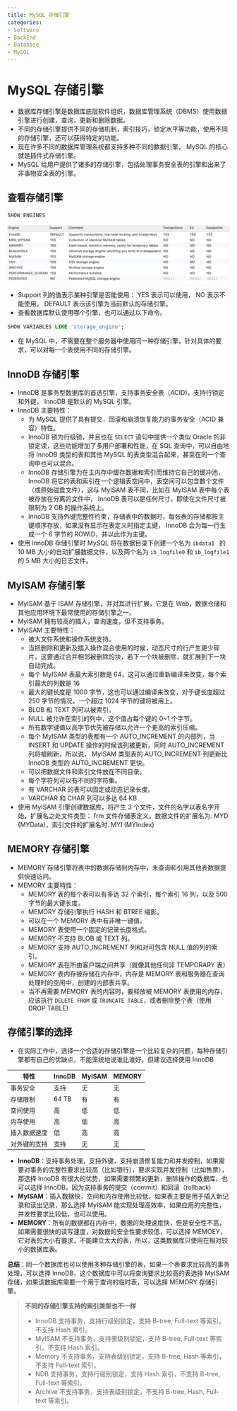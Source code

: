 ```yaml
---
title: MySQL 存储引擎
categories:
- Software
- BackEnd
- Database
- MySQL
---
```

# MySQL 存储引擎

- 数据库存储引擎是数据库底层软件组织，数据库管理系统（DBMS）使用数据引擎进行创建，查询，更新和删除数据。
- 不同的存储引擎提供不同的存储机制，索引技巧，锁定水平等功能，使用不同的存储引擎，还可以获得特定的功能。
- 现在许多不同的数据库管理系统都支持多种不同的数据引擎， MySQL 的核心就是插件式存储引擎。
- MySQL 给用户提供了诸多的存储引擎，包括处理事务安全表的引擎和出来了非事物安全表的引擎。

## 查看存储引擎

```sql
SHOW ENGINES
```

![](https://raw.githubusercontent.com/LuShan123888/Files/main/Pictures/2021-03-04-image-20210304131149254.png)

- Support 列的值表示某种引擎是否能使用： YES 表示可以使用， NO 表示不能使用， DEFAULT 表示该引擎为当前默认的存储引擎。
- 查看数据库默认使用哪个引擎，也可以通过以下命令。

```sql
SHOW VARIABLES LIKE 'storage_engine';
```

- 在 MySQL 中，不需要在整个服务器中使用同一种存储引擎，针对具体的要求，可以对每一个表使用不同的存储引擎。

## InnoDB 存储引擎

- InnoDB 是事务型数据库的首选引擎，支持事务安全表（ACID)，支持行锁定和外键， InnoDB 是默认的 MySQL 引擎。
- InnoDB 主要特性：
    - 为 MySQL 提供了具有提交，回滚和崩溃恢复能力的事务安全（ACID 兼容）特性。
    - InnoDB 锁为行级锁，并且也在 `SELECT` 语句中提供一个类似 Oracle 的非锁定读，这些功能增加了多用户部署和性能，在 SQL 查询中，可以自由地将 InnoDB 类型的表和其他 MySQL 的表类型混合起来，甚至在同一个查询中也可以混合。
    - InnoDB 存储引擎为在主内存中缓存数据和索引而维持它自己的缓冲池， InnoDB 将它的表和索引在一个逻辑表空间中，表空间可以包含数个文件（或原始磁盘文件），这与 MyISAM 表不同，比如在 MyISAM 表中每个表被存放在分离的文件中， InnoDB 表可以是任何尺寸，即使在文件尺寸被限制为 2 GB 的操作系统上。
    - InnoDB 支持外键完整性约束，存储表中的数据时，每张表的存储都按主键顺序存放，如果没有显示在表定义时指定主键， InnoDB 会为每一行生成一个 6 字节的 ROWID，并以此作为主键。
- 使用 InnoDB 存储引擎时 MySQL 将在数据目录下创建一个名为 `ibdata1 ` 的 10 MB 大小的自动扩展数据文件，以及两个名为 `ib_logfile0` 和 `ib_logfile1` 的 5 MB 大小的日志文件。

## MyISAM 存储引擎

- MyISAM 基于 ISAM 存储引擎，并对其进行扩展，它是在 Web，数据仓储和其他应用环境下最常使用的存储引擎之一。
- MyISAM 拥有较高的插入，查询速度，但不支持事务。
- MyISAM 主要特性：
    - 被大文件系统和操作系统支持。
    - 当把删除和更新及插入操作混合使用的时候，动态尺寸的行产生更少碎片，这要通过合并相邻被删除的块，若下一个块被删除，就扩展到下一块自动完成。
    - 每个 MyISAM 表最大索引数是 64，这可以通过重新编译来改变，每个索引最大的列数是 16
    - 最大的键长度是 1000 字节，这也可以通过编译来改变，对于键长度超过 250 字节的情况，一个超过 1024 字节的键将被用上。
    - BLOB 和 TEXT 列可以被索引。
    - NULL 被允许在索引的列中，这个值占每个键的 0~1 个字节。
    - 所有数字键值以高字节优先被存储以允许一个更高的索引压缩。
    - 每个 MyISAM 类型的表都有一个 AUTO_INCREMENT 的内部列，当 INSERT 和 UPDATE 操作的时候该列被更新，同时 AUTO_INCREMENT 列将被刷新，所以说， MyISAM 类型表的 AUTO_INCREMENT 列更新比 InnoDB 类型的 AUTO_INCREMENT 更快。
    - 可以把数据文件和索引文件放在不同目录。
    - 每个字符列可以有不同的字符集。
    - 有 VARCHAR 的表可以固定或动态记录长度。
    - VARCHAR 和 CHAR 列可以多达 64 KB
- 使用 MyISAM 引擎创建数据库，将产生 3 个文件，文件的名字以表名字开始，扩展名之处文件类型： frm 文件存储表定义，数据文件的扩展名为. MYD (MYData)，索引文件的扩展名时. MYI (MYIndex)

## MEMORY 存储引擎

- MEMORY 存储引擎将表中的数据存储到内存中，未查询和引用其他表数据提供快速访问。
- MEMORY 主要特性：
    - MEMORY 表的每个表可以有多达 32 个索引，每个索引 16 列，以及 500 字节的最大键长度。
    - MEMORY 存储引擎执行 HASH 和 BTREE 缩影。
    - 可以在一个 MEMORY 表中有非唯一键值。
    - MEMORY 表使用一个固定的记录长度格式。
    - MEMORY 不支持 BLOB 或 TEXT 列。
    - MEMORY 支持 AUTO_INCREMENT 列和对可包含 NULL 值的列的索引。
    - MEMORY 表在所由客户端之间共享（就像其他任何非 TEMPORARY 表）
    - MEMORY 表内存被存储在内存中，内存是 MEMORY 表和服务器在查询处理时的空闲中，创建的内部表共享。
    - 当不再需要 MEMORY 表的内容时，要释放被 MEMORY 表使用的内存，应该执行 `DELETE FROM` 或 `TRUNCATE TABLE`，或者删除整个表（使用 DROP TABLE)

## 存储引擎的选择

- 在实际工作中，选择一个合适的存储引擎是一个比较复杂的问题，每种存储引擎都有自己的优缺点，不能笼统地说谁比谁好，但建议选择使用 InnoDB

| 特性         | InnoDB | MyISAM | MEMORY |
| ------------ | ------ | ------ | ------ |
| 事务安全     | 支持   | 无     | 无     |
| 存储限制     | 64 TB   | 有     | 有     |
| 空间使用     | 高     | 低     | 低     |
| 内存使用     | 高     | 低     | 高     |
| 插入数据速度 | 低     | 高     | 高     |
| 对外键的支持 | 支持   | 无     | 无     |

- **InnoDB**：支持事务处理，支持外键，支持崩溃修复能力和并发控制，如果需要对事务的完整性要求比较高（比如银行），要求实现并发控制（比如售票），那选择 InnoDB 有很大的优势，如果需要频繁的更新，删除操作的数据库，也可以选择 InnoDB，因为支持事务的提交（commit）和回滚（rollback)
- **MyISAM**：插入数据快，空间和内存使用比较低，如果表主要是用于插入新记录和读出记录，那么选择 MyISAM 能实现处理高效率，如果应用的完整性，并发性要求比较低，也可以使用。
- **MEMORY**：所有的数据都在内存中，数据的处理速度快，但是安全性不高，如果需要很快的读写速度，对数据的安全性要求较低，可以选择 MEMOEY，它对表的大小有要求，不能建立太大的表，所以，这类数据库只使用在相对较小的数据库表。

**总结**：同一个数据库也可以使用多种存储引擎的表，如果一个表要求比较高的事务处理，可以选择 InnoDB，这个数据库中可以将查询要求比较高的表选择 MyISAM 存储，如果该数据库需要一个用于查询的临时表，可以选择 MEMORY 存储引擎。

> **不同的存储引擎支持的索引类型也不一样**
>
> - InnoDB 支持事务，支持行级别锁定，支持 B-tree, Full-text 等索引，不支持 Hash 索引。
> - MyISAM 不支持事务，支持表级别锁定，支持 B-tree, Full-text 等索引，不支持 Hash 索引。
> - Memory 不支持事务，支持表级别锁定，支持 B-tree, Hash 等索引，不支持 Full-text 索引。
> - NDB 支持事务，支持行级别锁定，支持 Hash 索引，不支持 B-tree, Full-text 等索引。
> - Archive 不支持事务，支持表级别锁定，不支持 B-tree, Hash, Full-text 等索引。